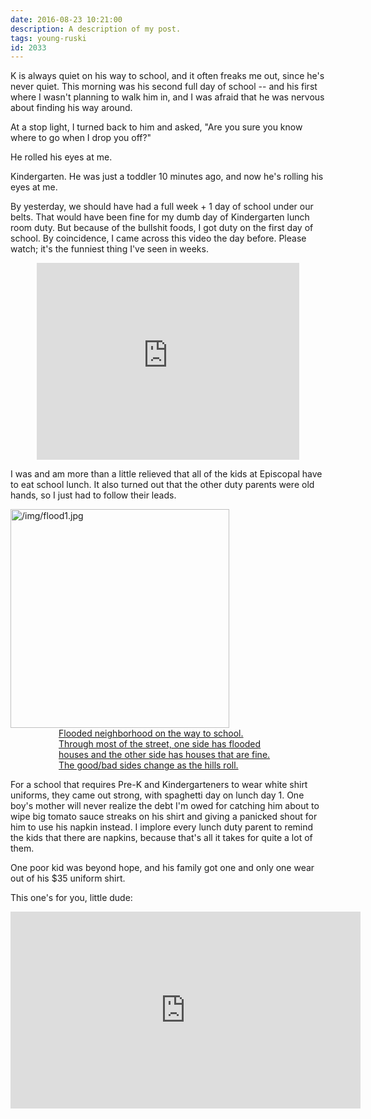 ```yaml
---
date: 2016-08-23 10:21:00
description: A description of my post.
tags: young-ruski
id: 2033
---
```

K is always quiet on his way to school, and it often freaks me out, since he's never quiet.  This morning was his second full day of school -- and his first where I wasn't planning to walk him in, and I was afraid that he was nervous about finding his way around.  

At a stop light, I turned back to him and asked, "Are you sure you know where to go when I drop you off?"
<!--more-->
He rolled his eyes at me.

Kindergarten.  He was just a toddler 10 minutes ago, and now he's rolling his eyes at me.

By yesterday, we should have had a full week + 1 day of school under our belts.  That would have been fine for my dumb day of Kindergarten lunch room duty.  But because of the bullshit foods, I got duty on the first day of school.  By coincidence, I came across this video the day before.  Please watch; it's the funniest thing I've seen in weeks.

<iframe width="420" height="315" src="https://www.youtube.com/embed/IglhSNNk7Qk" frameborder="0" allowfullscreen style="display:block; margin-left:auto; margin-right:auto;"></iframe>

I was and am more than a little relieved that all of the kids at Episcopal have to eat school lunch.  It also turned out that the other duty parents were old hands, so I just had to follow their leads.

<a class="lightview centered" href="/img/flood1.jpg
" data-lightview-caption="Flooded neighborhood on the way to school.  Through most of the street, one side has flooded houses and the other side has houses that are fine.  The good/bad sides change as the hills roll." data-lightview-group="group1"><img src="/img/flood1.jpg
" alt="/img/flood1.jpg
" width="350px"><br><span class="caption" style="display:block; width:350px; margin-left:auto; margin-right:auto;">Flooded neighborhood on the way to school.  Through most of the street, one side has flooded houses and the other side has houses that are fine.  The good/bad sides change as the hills roll.</span></a>

For a school that requires Pre-K and Kindergarteners to wear white shirt uniforms, they came out strong, with spaghetti day on lunch day 1.  One boy's mother will never realize the debt I'm owed for catching him about to wipe big tomato sauce streaks on his shirt and giving a panicked shout for him to use his napkin instead.  I implore every lunch duty parent to remind the kids that there are napkins, because that's all it takes for quite a lot of them.

One poor kid was beyond hope, and his family got one and only one wear out of his $35 uniform shirt.

This one's for you, little dude:

<iframe width="560" height="315" src="https://www.youtube.com/embed/7wRHBLwpASw" frameborder="0" allowfullscreen style="display:block; margin-left:auto; margin-right:auto;"></iframe>